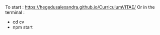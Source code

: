 To start : https://hegedusalexandra.github.io/CurriculumVITAE/
Or in the terminal :
- cd cv
- npm start